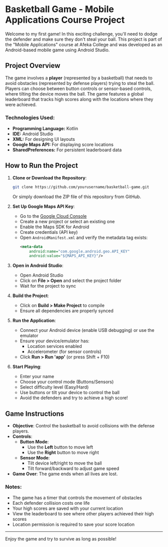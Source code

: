 # Basketball Game - Mobile Applications Course Project

Welcome to my first game! In this exciting challenge, you'll need to dodge the defender and make sure they don't steal your ball. This project is part of the "Mobile Applications" course at Afeka College and was developed as an Android-based mobile game using Android Studio.

## Project Overview

The game involves a **player** (represented by a basketball) that needs to avoid obstacles (represented by defense players) trying to steal the ball. Players can choose between button controls or sensor-based controls, where tilting the device moves the ball. The game features a global leaderboard that tracks high scores along with the locations where they were achieved.

### Technologies Used:
- **Programming Language:** Kotlin
- **IDE:** Android Studio
- **XML:** For designing UI layouts
- **Google Maps API:** For displaying score locations
- **SharedPreferences:** For persistent leaderboard data

## How to Run the Project

1. **Clone or Download the Repository**:
   ```bash
   git clone https://github.com/yourusername/basketball-game.git
   ```
   Or simply download the ZIP file of this repository from GitHub.

2. **Set Up Google Maps API Key**:
   - Go to the [Google Cloud Console](https://console.cloud.google.com/)
   - Create a new project or select an existing one
   - Enable the Maps SDK for Android
   - Create credentials (API key)
   - Open `AndroidManifest.xml` and verify the metadata tag exists:
     ```xml
     <meta-data
         android:name="com.google.android.geo.API_KEY"
         android:value="${MAPS_API_KEY}"/>
     ```

3. **Open in Android Studio**:
   - Open Android Studio
   - Click on **File > Open** and select the project folder
   - Wait for the project to sync

4. **Build the Project**:
   - Click on **Build > Make Project** to compile
   - Ensure all dependencies are properly synced

5. **Run the Application**:
   - Connect your Android device (enable USB debugging) or use the emulator
   - Ensure your device/emulator has:
     - Location services enabled
     - Accelerometer (for sensor controls)
   - Click **Run > Run 'app'** (or press Shift + F10)

6. **Start Playing**:
   - Enter your name
   - Choose your control mode (Buttons/Sensors)
   - Select difficulty level (Easy/Hard)
   - Use buttons or tilt your device to control the ball
   - Avoid the defenders and try to achieve a high score!

## Game Instructions

- **Objective**: Control the basketball to avoid collisions with the defense players.
- **Controls**:
  - **Button Mode**:
    - Use the **Left** button to move left
    - Use the **Right** button to move right
  - **Sensor Mode**:
    - Tilt device left/right to move the ball
    - Tilt forward/backward to adjust game speed
- **Game Over**: The game ends when all lives are lost.

### Notes:
- The game has a timer that controls the movement of obstacles
- Each defender collision costs one life
- Your high scores are saved with your current location
- View the leaderboard to see where other players achieved their high scores
- Location permission is required to save your score location

---

Enjoy the game and try to survive as long as possible!

